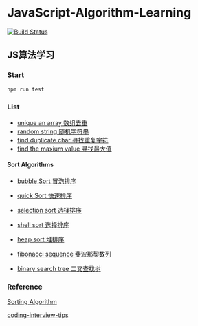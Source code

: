 # JavaScript-Algorithm-Learning

[![Build Status](https://travis-ci.org/JackPu/JavaScript-Algorithm-Learning.svg?branch=master)](https://travis-ci.org/JackPu/JavaScript-Algorithm-Learning)

## JS算法学习

### Start

``` bash
npm run test
```

### List

+ [unique an array 数组去重]('./code/unique.js')
+ [random string 随机字符串]('./code/random-string.js')
+ [find duplicate char 寻找重复字符]('./code/find-the-max-duplicate-chat.js')
+ [find the maxium value 寻找最大值]('./code/find-max.js')

#### Sort Algorithms

+ [bubble Sort 冒泡排序]('./code/bubble-sort.js')
+ [quick Sort 快速排序]('./code/quick-sort.js')
+ [selection sort 选择排序]('./code/selection-sort.js')
+ [shell sort 选择排序]('./code/shell-sort.js')
+ [heap sort 堆排序]('./code/heap-sort.js')

+ [fibonacci sequence 斐波那契数列]('./code/fibonacci-sequence-canvas.js')
+ [binary search tree 二叉查找树](./code/binary-search-tree.js)

### Reference

[Sorting Algorithm](http://khan4019.github.io/front-end-Interview-Questions/sort.html)

[coding-interview-tips](https://www.interviewcake.com/article/javascript/coding-interview-tips)
